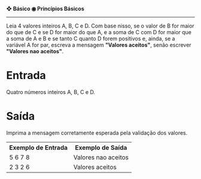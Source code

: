 <b>❖ Básico ◉ Princípios Básicos</b><br>
<hr>
Leia 4 valores inteiros A, B, C e D. Com base nisso, se o valor de B for maior do que de C e se D for maior do que A, e a soma de C com D for maior que a soma de A e B e se tanto C quanto D forem positivos e, ainda, se a variável A for par, escreva a mensagem <b>"Valores aceitos"</b>, senão escrever <b>"Valores nao aceitos"</b>.

<h1>Entrada</h1>

Quatro números inteiros A, B, C e D.

<h1>Saída</h1>

Imprima a mensagem corretamente esperada pela validação dos valores.

<table>
  <tr>
    <th>Exemplo de Entrada</th>
    <th>Exemplo de Saída</th>
  </tr>
  <tr>
    <td>5 6 7 8</td>
    <td>Valores nao aceitos</td>
  </tr>
  <tr>
    <td>2 3 2 6</td>
    <td>Valores aceitos</td>
  </tr>
</table>
